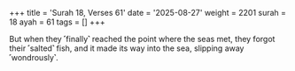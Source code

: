 +++
title = 'Surah 18, Verses 61'
date = '2025-08-27'
weight = 2201
surah = 18
ayah = 61
tags = []
+++

But when they ˹finally˺ reached the point where the seas met, they forgot their ˹salted˺ fish, and it made its way into the sea, slipping away ˹wondrously˺.